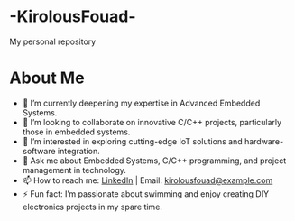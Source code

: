 # -KirolousFouad-
My personal repository
# About Me

- 🌱 I’m currently deepening my expertise in Advanced Embedded Systems.
- 👯 I’m looking to collaborate on innovative C/C++ projects, particularly those in embedded systems.
- 🤔 I’m interested in exploring cutting-edge IoT solutions and hardware-software integration.
- 💬 Ask me about Embedded Systems, C/C++ programming, and project management in technology.
- 📫 How to reach me: [LinkedIn](www.linkedin.com/in/kirolousfouad) | Email: kirolousfouad@example.com
- ⚡ Fun fact: I’m passionate about swimming and enjoy creating DIY electronics projects in my spare time.

